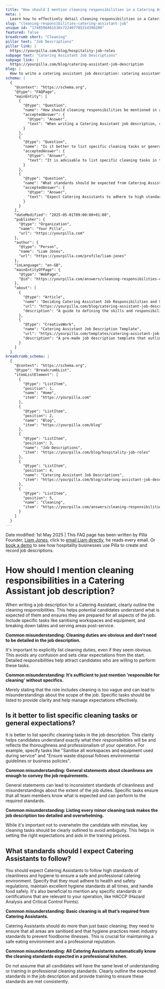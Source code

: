 ```yaml
---
title: "How should I mention cleaning responsibilities in a Catering Assistant job description?"
meta: |
  Learn how to effectively detail cleaning responsibilities in a Catering Assistant job description to attract suitable candidates and set clear expectations.
slug: "cleaning-responsibilities-catering-assistant-job"
unique id: "1748596461538x722407785314396200"
featured: false
breadcrumb short: "Cleaning"
pillar text: "Job Descriptions"
pillar link: |
  https://yourpilla.com/blog/hospitality-job-roles
subpage text: "Catering Assistant Job Descriptions"
subpage link: |
  https://yourpilla.com/blog/catering-assistant-job-description
blog: |
  How to write a catering assistant job description: catering assistant job description template included.
schema: |
  {
    "@context": "https://schema.org",
    "@type": "FAQPage",
    "mainEntity": [
      {
        "@type": "Question",
        "name": "How should cleaning responsibilities be mentioned in a Catering Assistant job description?",
        "acceptedAnswer": {
          "@type": "Answer",
          "text": "When writing a Catering Assistant job description, clearly outline the cleaning responsibilities to ensure candidates understand the expectations. Include specific tasks such as sanitising workspaces and equipment, and breaking down tables and serving areas post-service. It's important to list these duties explicitly to avoid confusion and set clear expectations."
        }
      },
      {
        "@type": "Question",
        "name": "Is it better to list specific cleaning tasks or general expectations in a job description?",
        "acceptedAnswer": {
          "@type": "Answer",
          "text": "It is advisable to list specific cleaning tasks in the job description. This helps candidates understand their responsibilities clearly, promoting consistency and professionalism. Specify tasks such as sanitising all workspaces and equipment used during service and ensuring waste disposal complies with environmental guidelines or business policies."
        }
      },
      {
        "@type": "Question",
        "name": "What standards should be expected from Catering Assistants regarding cleanliness?",
        "acceptedAnswer": {
          "@type": "Answer",
          "text": "Expect Catering Assistants to adhere to high standards of cleanliness and hygiene, following health and safety regulations consistently. They should maintain excellent hygiene, handle food safely, and meet any specific certifications relevant to your operation, such as HACCP. Ensure these standards are communicated clearly in the job description and reinforced through training."
        }
      }
    ],
    "dateModified": "2025-05-01T09:00:00+01:00",
    "publisher": {
      "@type": "Organization",
      "name": "Your Pilla",
      "url": "https://yourpilla.com"
    },
    "author": {
      "@type": "Person",
      "name": "Liam Jones",
      "url": "https://yourpilla.com/profile/liam-jones"
    },
    "inLanguage": "en-GB",
    "mainEntityOfPage": {
      "@type": "WebPage",
      "@id": "https://yourpilla.com/answers/cleaning-responsibilities-catering-assistant-job"
    },
    "about": [
      {
        "@type": "Article",
        "name": "Deciding Catering Assistant Job Responsibilities and Skills",
        "url": "https://yourpilla.com/blog/catering-assistant-job-description",
        "description": "A guide to defining the skills and responsibilities for Catering Assistant roles, ensuring a comprehensive understanding for job-seekers."
      },
      {
        "@type": "CreativeWork",
        "name": "Catering Assistant Job Description Template",
        "url": "https://yourpilla.com/templates/catering-assistant-job-description",
        "description": "A pre-made job description template that outlines the roles and responsibilities of a Catering Assistant, including detailed cleaning tasks."
      }
    ]
  }
breadcrumb_schema: |
  {
    "@context": "https://schema.org",
    "@type": "BreadcrumbList",
    "itemListElement": [
      {
        "@type": "ListItem",
        "position": 1,
        "name": "Home",
        "item": "https://yourpilla.com"
      },
      {
        "@type": "ListItem",
        "position": 2,
        "name": "Blog",
        "item": "https://yourpilla.com/blog"
      },
      {
        "@type": "ListItem",
        "position": 3,
        "name": "Job Descriptions",
        "item": "https://yourpilla.com/blog/hospitality-job-roles"
      },
      {
        "@type": "ListItem",
        "position": 4,
        "name": "Catering Assistant Job Descriptions",
        "item": "https://yourpilla.com/blog/catering-assistant-job-description"
      },
      {
        "@type": "ListItem",
        "position": 5,
        "name": "Cleaning",
        "item": "https://yourpilla.com/answers/cleaning-responsibilities-catering-assistant-job"
      }
    ]
  }
---
```


Date modified: 1st May 2025 | This FAQ page has been written by Pilla Founder, [Liam Jones](https://yourpilla.com/profile/liam-jones), click to [email Liam directly](https://mailto:liam@yourpilla.com), he reads every email. Or [book a demo](https://calendly.com/pilla/demo) to see how hospitality businesses use Pilla to create and record job descriptions.

# How should I mention cleaning responsibilities in a Catering Assistant job description?

When writing a job description for a Catering Assistant, clearly outline the cleaning responsibilities. This helps potential candidates understand what is expected of them and ensures they are prepared for all aspects of the job. Include specific tasks like sanitising workspaces and equipment, and breaking down tables and serving areas post-service.

**Common misunderstanding: Cleaning duties are obvious and don't need to be detailed in the job description.**

It's important to explicitly list cleaning duties, even if they seem obvious. This avoids any confusion and sets clear expectations from the start. Detailed responsibilities help attract candidates who are willing to perform these tasks.

**Common misunderstanding: It’s sufficient to just mention 'responsible for cleaning' without specifics.**

Merely stating that the role includes cleaning is too vague and can lead to misunderstandings about the scope of the job. Specific tasks should be listed to provide clarity and help manage expectations effectively.

## Is it better to list specific cleaning tasks or general expectations?

It is better to list specific cleaning tasks in the job description. This clarity helps candidates understand exactly what their responsibilities will be and reflects the thoroughness and professionalism of your operation. For example, specify tasks like "Sanitise all workspaces and equipment used during service" and "Ensure waste disposal follows environmental guidelines or business policies".

**Common misunderstanding: General statements about cleanliness are enough to convey the job requirements.**

General statements can lead to inconsistent standards of cleanliness and misunderstandings about the extent of the job duties. Specific tasks ensure that all team members know what is expected and can perform to the required standards.

**Common misunderstanding: Listing every minor cleaning task makes the job description too detailed and overwhelming.**

While it's important not to overwhelm the candidate with minutiae, key cleaning tasks should be clearly outlined to avoid ambiguity. This helps in setting the right expectations and aids in the training process.

## What standards should I expect Catering Assistants to follow?

You should expect Catering Assistants to follow high standards of cleanliness and hygiene to ensure a safe and professional catering environment. Specify that they must adhere to health and safety regulations, maintain excellent hygiene standards at all times, and handle food safely. It's also beneficial to mention any specific standards or certifications that are relevant to your operation, like HACCP (Hazard Analysis and Critical Control Points).

**Common misunderstanding: Basic cleaning is all that’s required from Catering Assistants.**

Catering Assistants should do more than just basic cleaning; they need to ensure that all areas are sanitised and that hygiene practices meet industry standards to prevent foodborne illnesses. This is crucial for maintaining a safe eating environment and a professional reputation.

**Common misunderstanding: All Catering Assistants automatically know the cleaning standards expected in a professional kitchen.**

Do not assume that all candidates will have the same level of understanding or training in professional cleaning standards. Clearly outline the expected standards in the job description and provide training to ensure these standards are met consistently.